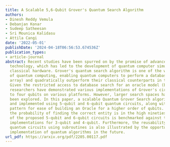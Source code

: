 ```yaml
---
title: A Scalable 5,6-Qubit Grover's Quantum Search Algorithm
authors:
- Dinesh Reddy Vemula
- Debanjan Konar
- Sudeep Satheesan
- Sri Mounica Kalidasu
- Attila Cangi
date: '2022-05-01'
publishDate: '2024-04-18T06:56:53.674536Z'
publication_types:
- article-journal
abstract: Recent studies have been spurred on by the promise of advanced quantum computing
  technology, which has led to the development of quantum computer simulations on
  classical hardware. Grover's quantum search algorithm is one of the well-known applications
  of quantum computing, enabling quantum computers to perform a database search (unsorted
  array) and quadratically outperform their classical counterparts in terms of time.
  Given the restricted access to database search for an oracle model (black-box),
  researchers have demonstrated various implementations of Grover's circuit for two
  to four qubits on various platforms. However, larger search spaces have not yet
  been explored. In this paper, a scalable Quantum Grover Search algorithm is introduced
  and implemented using 5-qubit and 6-qubit quantum circuits, along with a design
  pattern for ease of building an Oracle for a higher order of qubits. For our implementation,
  the probability of finding the correct entity is in the high nineties. The accuracy
  of the proposed 5-qubit and 6-qubit circuits is benchmarked against the state-of-the-art
  implementations for 3-qubit and 4-qubit. Furthermore, the reusability of the proposed
  quantum circuits using subroutines is also illustrated by the opportunity for large-scale
  implementation of quantum algorithms in the future.
url_pdf: https://arxiv.org/pdf/2205.00117.pdf
---
```

